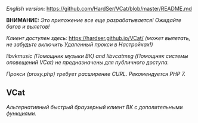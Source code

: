 *English version:* https://github.com/HardSer/VCat/blob/master/README.md

**ВНИМАНИЕ:** _Это приложение все еще разрабатывается! Ожидайте багов и вылетов!_

*Клиент доступен здесь:* https://hardser.github.io/VCat/ *(может вылетать, не забудьте включить Удаленный прокси в Настройках!)*

*libvkmusic (Помощник музыки ВК) and libvcatmsg (Помощник системы оповещений VCat) не предназначены для публичного доступа.*

*Прокси (proxy.php) требует расширение CURL. Рекомендуется PHP 7.*

## VCat

*Альтернативный быстрый браузерный клиент ВК с дополительными функциями.*
